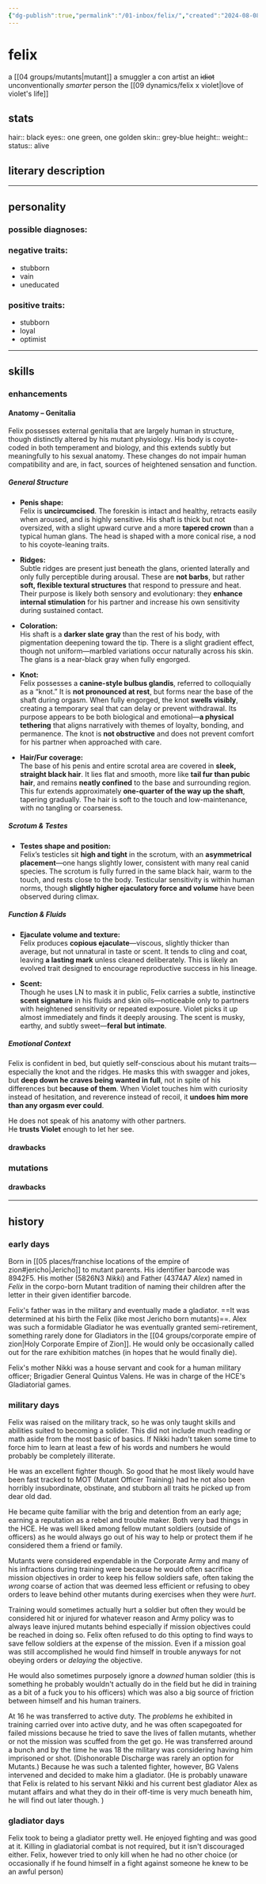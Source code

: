 ```yaml
---
{"dg-publish":true,"permalink":"/01-inbox/felix/","created":"2024-08-08T14:00:17.000-05:00","updated":"2025-10-25T11:50:52.362-05:00"}
---
```


# felix

a [[04 groups/mutants\|mutant]]
a smuggler
a con artist
an ~~idiot~~ unconventionally *smarter* person
the [[09 dynamics/felix x violet\|love of violet's life]]
## stats
hair:: black
eyes:: one green, one golden
skin:: grey-blue
height::
weight::
status:: alive
## literary description
>
---
## personality
### possible diagnoses:

### negative traits:
- stubborn
- vain
- uneducated
### positive traits:
- stubborn
- loyal
- optimist
---
## skills
### enhancements
#### Anatomy – Genitalia

Felix possesses external genitalia that are largely human in structure, though distinctly altered by his mutant physiology. His body is coyote-coded in both temperament and biology, and this extends subtly but meaningfully to his sexual anatomy. These changes do not impair human compatibility and are, in fact, sources of heightened sensation and function.

##### General Structure

- **Penis shape:**  
  Felix is **uncircumcised**. The foreskin is intact and healthy, retracts easily when aroused, and is highly sensitive. His shaft is thick but not oversized, with a slight upward curve and a more **tapered crown** than a typical human glans. The head is shaped with a more conical rise, a nod to his coyote-leaning traits.

- **Ridges:**  
  Subtle ridges are present just beneath the glans, oriented laterally and only fully perceptible during arousal. These are **not barbs**, but rather **soft, flexible textural structures** that respond to pressure and heat. Their purpose is likely both sensory and evolutionary: they **enhance internal stimulation** for his partner and increase his own sensitivity during sustained contact.

- **Coloration:**  
  His shaft is a **darker slate gray** than the rest of his body, with pigmentation deepening toward the tip. There is a slight gradient effect, though not uniform—marbled variations occur naturally across his skin. The glans is a near-black gray when fully engorged.

- **Knot:**  
  Felix possesses a **canine-style bulbus glandis**, referred to colloquially as a “knot.” It is **not pronounced at rest**, but forms near the base of the shaft during orgasm. When fully engorged, the knot **swells visibly**, creating a temporary seal that can delay or prevent withdrawal. Its purpose appears to be both biological and emotional—**a physical tethering** that aligns narratively with themes of loyalty, bonding, and permanence. The knot is **not obstructive** and does not prevent comfort for his partner when approached with care.

- **Hair/Fur coverage:**  
  The base of his penis and entire scrotal area are covered in **sleek, straight black hair**. It lies flat and smooth, more like **tail fur than pubic hair**, and remains **neatly confined** to the base and surrounding region. This fur extends approximately **one-quarter of the way up the shaft**, tapering gradually. The hair is soft to the touch and low-maintenance, with no tangling or coarseness.

##### Scrotum & Testes

- **Testes shape and position:**  
  Felix’s testicles sit **high and tight** in the scrotum, with an **asymmetrical placement**—one hangs slightly lower, consistent with many real canid species. The scrotum is fully furred in the same black hair, warm to the touch, and rests close to the body. Testicular sensitivity is within human norms, though **slightly higher ejaculatory force and volume** have been observed during climax.

##### Function & Fluids

- **Ejaculate volume and texture:**  
  Felix produces **copious ejaculate**—viscous, slightly thicker than average, but not unnatural in taste or scent. It tends to cling and coat, leaving **a lasting mark** unless cleaned deliberately. This is likely an evolved trait designed to encourage reproductive success in his lineage.

- **Scent:**  
  Though he uses LN to mask it in public, Felix carries a subtle, instinctive **scent signature** in his fluids and skin oils—noticeable only to partners with heightened sensitivity or repeated exposure. Violet picks it up almost immediately and finds it deeply arousing. The scent is musky, earthy, and subtly sweet—**feral but intimate**.

##### Emotional Context

Felix is confident in bed, but quietly self-conscious about his mutant traits—especially the knot and the ridges. He masks this with swagger and jokes, but **deep down he craves being wanted in full**, not in spite of his differences but **because of them**. When Violet touches him with curiosity instead of hesitation, and reverence instead of recoil, it **undoes him more than any orgasm ever could**.

He does not speak of his anatomy with other partners.  
He **trusts Violet** enough to let her see.
#### drawbacks

### mutations
#### drawbacks
---
## history
### early days
Born in [[05 places/franchise locations of the empire of zion#jericho\|Jericho]] to mutant parents. His identifier barcode was 8942F5. His mother (5826N3 *Nikki*) and Father (4374A7 *Alex*) named in *Felix* in the corpo-born Mutant tradition of naming their children after the letter in their given identifier barcode.

Felix's father was in the military and eventually made a gladiator. ==It was determined at his birth the Felix (like most Jericho born mutants)==.  Alex was such a formidable Gladiator he was eventually granted semi-retirement, something rarely done for Gladiators in the [[04 groups/corporate empire of zion\|Holy Corporate Empire of Zion]]. He would only be occasionally called out for the rare exhibition matches (in hopes that he would finally die).

Felix's mother Nikki was a house servant and cook for a human military officer; Brigadier General Quintus Valens. He was in charge of the HCE's Gladiatorial games.  

### military days
Felix was raised on the military track, so he was only taught skills and abilities suited to becoming a solider.  This did not include much reading or math aside from the most basic of basics.  If Nikki hadn't taken some time to force him to learn at least a few of his words and numbers he would probably be completely illiterate.  

He was an excellent fighter though.  So good that he most likely would have been fast tracked to MOT (Mutant Officer Training) had he not also been horribly insubordinate, obstinate, and stubborn all traits he picked up from dear old dad.

He became quite familiar with the brig and detention from an early age; earning a reputation as a rebel and trouble maker.  Both very bad things in the HCE. He was well liked among fellow mutant soldiers (outside of officers) as he would always go out of his way to help or protect them if he considered them a friend or family.  

Mutants were considered expendable in the Corporate Army and many of his infractions during training were because he would often sacrifice mission objectives in order to keep his fellow soldiers safe, often taking the *wrong* coarse of action that was deemed less efficient or refusing to obey orders to leave behind other mutants during exercises when they were *hurt*. 

Training would sometimes actually hurt a soldier but often they would be considered hit or injured for whatever reason and Army policy was to always leave injured mutants behind especially if mission objectives could be reached in doing so.  Felix often refused to do this opting to find ways to save fellow soldiers at the expense of the mission.  Even if a mission goal was still accomplished he would find himself in trouble anyways for not obeying orders or *delaying* the objective.   

He would also sometimes purposely ignore a *downed* human soldier (this is something he probably wouldn't actually do in the field but he did in training as a bit of a fuck you to his officers) which was also a big source of friction between himself and his human trainers.

At 16 he was transferred to active duty.  The *problems* he exhibited in training carried over into active duty, and he was often scapegoated for failed missions because he tried to save the lives of fallen mutants, whether or not the mission was scuffed from the get go.  He was transferred around a bunch and by the time he was 18 the military was considering having him imprisoned or shot. (Dishonorable Discharge was rarely an option for Mutants.)  Because he was such a talented fighter, however, BG Valens intervened and decided to make him a gladiator. (He is probably unaware that Felix is related to his servant Nikki and his current best gladiator Alex as mutant affairs and what they do in their off-time is very much beneath him, he will find out later though. )  
### gladiator days
Felix took to being a gladiator pretty well.  He enjoyed fighting and was good at it.  Killing in gladiatorial combat is not required, but it isn't discouraged either.  Felix, however tried to only kill when he had no other choice (or occasionally if he found himself in a fight against someone he knew to be an awful person)